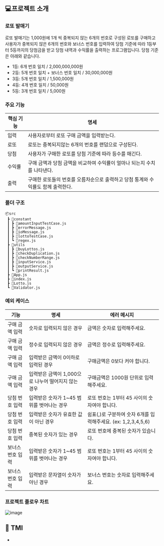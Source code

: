## 💻프로젝트 소개

### 로또 발매기

로또 발매기는 1,000원에 1개 씩 중복되지 않는 6개의 번호로 구성된 로또를 구매하고 사용자가 중복되지 않은 6개의 번호와 보너스 번호를 입력하여 당첨 기준에 따라 1등부터 5등까지의 당첨금을 받고 당첨 내역과 수익률을 출력하는 프로그램입니다. 당첨 기준은 아래와 같습니다.

- 1등: 6개 번호 일치 / 2,000,000,000원
- 2등: 5개 번호 일치 + 보너스 번호 일치 / 30,000,000원
- 3등: 5개 번호 일치 / 1,500,000원
- 4등: 4개 번호 일치 / 50,000원
- 5등: 3개 번호 일치 / 5,000원

### 주요 기능

| **핵심 기능** | **명세**                                                                         |
| ------------- | -------------------------------------------------------------------------------- |
| 입력          | 사용자로부터 로또 구매 금액을 입력받는다.                                        |
| 로또          | 로또는 중복되지않는 6개의 번호를 랜덤으로 구성된다.                              |
| 당첨          | 사용자가 구매한 로또를 당첨 기준에 따라 등수를 매긴다.                           |
| 수익률        | 구매 금액과 당첨 금액을 비교하여 수익률이 얼마나 되는지 수치를 나타낸다.         |
| 출력          | 구매한 로또들의 번호를 오름차순으로 출력하고 당첨 통계와 수익률도 함께 출력한다. |

### 폴더 구조

```
📦src
 ┣ 📂constant
 ┃ ┣ 📜amountInputTestCase.js
 ┃ ┣ 📜errorMessage.js
 ┃ ┣ 📜ioMessage.js
 ┃ ┣ 📜lottoTestCase.js
 ┃ ┗ 📜regex.js
 ┣ 📂utils
 ┃ ┣ 📜buyLottos.js
 ┃ ┣ 📜checkDuplication.js
 ┃ ┣ 📜checkNumberRange.js
 ┃ ┣ 📜inputService.js
 ┃ ┣ 📜outputService.js
 ┃ ┗ 📜printResult.js
 ┣ 📜App.js
 ┣ 📜index.js
 ┣ 📜Lotto.js
 ┗ 📜Validator.js
```

### 예외 케이스

| **기능**         | **명세**                                            | **에러 메시지**                                               |
| ---------------- | --------------------------------------------------- | ------------------------------------------------------------- |
| 구매 금액 입력   | 숫자로 입력되지 않은 경우                           | 금액은 숫자로 입력해주세요.                                   |
| 구매 금액 입력   | 정수로 입력되지 않은 경우                           | 금액은 정수로 입력해주세요.                                   |
| 구매 금액 입력   | 입력받은 금액이 0이하로 입력된 경우                 | 구매금액은 0보다 커야 합니다.                                 |
| 구매 금액 입력   | 입력받은 금액이 1,000으로 나누어 떨어지지 않는 경우 | 구매금액은 1000원 단위로 입력해주세요.                        |
| 당첨 번호 입력   | 입력받은 숫자가 1~45 범위를 벗어나는 경우           | 로또 번호는 1부터 45 사이의 숫자여야 합니다.                  |
| 당첨 번호 입력   | 입력받은 숫자가 유효한 값이 아닌 경우               | 쉼표(,)로 구분하여 숫자 6개를 입력해주세요. (ex: 1,2,3,4,5,6) |
| 당첨 번호 입력   | 중복된 숫자가 있는 경우                             | 로또 번호에 중복된 숫자가 있습니다.                           |
| 보너스 번호 입력 | 입력받은 숫자가 1~45 범위를 벗어나는 경우           | 로또 번호는 1부터 45 사이의 숫자여야 합니다.                  |
| 보너스 번호 입력 | 입력받은 문자열이 숫자가 아닌 경우                  | 보너스 번호는 숫자로 입력해주세요.                            |

### 프로젝트 플로우 차트

![image](https://github.com/user-attachments/assets/ab3e5bfb-5409-4de8-98bf-d0cc992ab191)

## 📕 TMI

-
